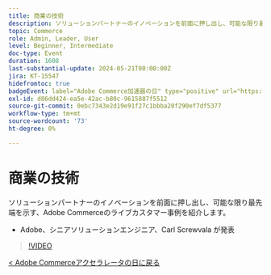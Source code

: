 ```yaml
---
title: 商業の技術
description: ソリューションパートナーのイノベーションを前面に押し出し、可能な限り最先端を示す、Adobe Commerceのライブカスタマー事例を紹介します。
topic: Commerce
role: Admin, Leader, User
level: Beginner, Intermediate
doc-type: Event
duration: 1608
last-substantial-update: 2024-05-21T00:00:00Z
jira: KT-15547
hidefromtoc: true
badgeEvent: label="Adobe Commerce加速器の日" type="positive" url="https://experienceleague.adobe.com/ja/docs/events/apac-commerce-recordings/2024/overview"
exl-id: d86dd424-ea5e-42ac-b80c-9615887f5512
source-git-commit: 0ebc7343e2d19e91f27c1bbba20f290ef7df5377
workflow-type: tm+mt
source-wordcount: '73'
ht-degree: 0%

---
```


# 商業の技術

ソリューションパートナーのイノベーションを前面に押し出し、可能な限り最先端を示す、Adobe Commerceのライブカスタマー事例を紹介します。

+ Adobe、シニアソリューションエンジニア、Carl Screwvala が発表

>[!VIDEO](https://video.tv.adobe.com/v/3455489/?learn=on&captions=jpn)

[&lt; Adobe Commerceアクセラレータの日に戻る](./overview.md)
